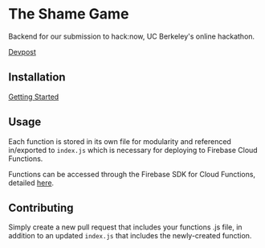 # The Shame Game

Backend for our submission to hack:now, UC Berkeley's online hackathon.

[Devpost](https://devpost.com/software/the-shame-game)

## Installation

[Getting Started](https://firebase.google.com/docs/functions/get-started)

## Usage

Each function is stored in its own file for modularity and referenced in/exported to `index.js` which is necessary for deploying to Firebase Cloud Functions.

Functions can be accessed through the Firebase SDK for Cloud Functions, detailed [here](https://firebase.google.com/docs/functions/callable).

## Contributing
Simply create a new pull request that includes your functions .js file, in addition to an updated `index.js` that includes the newly-created function.

